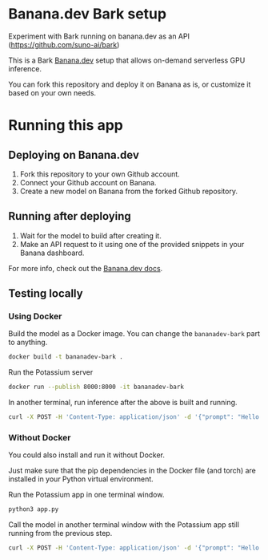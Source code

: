 # Banana.dev Bark setup
Experiment with Bark running on banana.dev as an API (https://github.com/suno-ai/bark) 

This is a Bark [Banana.dev](https://www.banana.dev) setup that allows on-demand serverless GPU inference.

You can fork this repository and deploy it on Banana as is, or customize it based on your own needs.

# Running this app

## Deploying on Banana.dev

1. Fork this repository to your own Github account.
2. Connect your Github account on Banana.
3. Create a new model on Banana from the forked Github repository.

## Running after deploying

1. Wait for the model to build after creating it.
2. Make an API request to it using one of the provided snippets in your Banana dashboard.

For more info, check out the [Banana.dev docs](https://docs.banana.dev/banana-docs/).

## Testing locally

### Using Docker

Build the model as a Docker image. You can change the `bananadev-bark` part to anything.

```sh
docker build -t bananadev-bark .
```

Run the Potassium server

```sh
docker run --publish 8000:8000 -it bananadev-bark
```

In another terminal, run inference after the above is built and running.

```sh
curl -X POST -H 'Content-Type: application/json' -d '{"prompt": "Hello World!"}' http://localhost:8000
```

### Without Docker

You could also install and run it without Docker.

Just make sure that the pip dependencies in the Docker file (and torch) are installed in your Python virtual environment.

Run the Potassium app in one terminal window.

```sh
python3 app.py
```

Call the model in another terminal window with the Potassium app still running from the previous step.

```sh
curl -X POST -H 'Content-Type: application/json' -d '{"prompt": "Hello World!"}' http://localhost:8000
```

